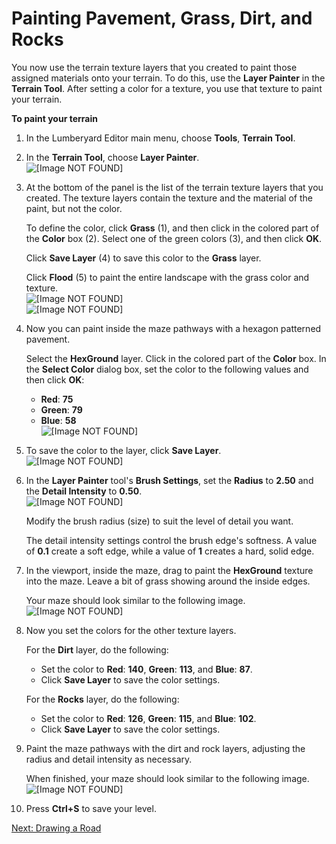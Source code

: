 # Painting Pavement, Grass, Dirt, and Rocks<a name="vegetation-paint"></a>

You now use the terrain texture layers that you created to paint those assigned materials onto your terrain\. To do this, use the **Layer Painter** in the **Terrain Tool**\. After setting a color for a texture, you use that texture to paint your terrain\.

**To paint your terrain**

1. In the Lumberyard Editor main menu, choose **Tools**, **Terrain Tool**\.

1. In the **Terrain Tool**, choose **Layer Painter**\.  
![\[Image NOT FOUND\]](http://docs.aws.amazon.com/lumberyard/latest/gettingstartedguide/images/vegetation-paint-terrain-tool.png)

1. At the bottom of the panel is the list of the terrain texture layers that you created\. The texture layers contain the texture and the material of the paint, but not the color\.

   To define the color, click **Grass** \(1\), and then click in the colored part of the **Color** box \(2\)\. Select one of the green colors \(3\), and then click **OK**\.

   Click **Save Layer** \(4\) to save this color to the **Grass** layer\.

   Click **Flood** \(5\) to paint the entire landscape with the grass color and texture\.  
![\[Image NOT FOUND\]](http://docs.aws.amazon.com/lumberyard/latest/gettingstartedguide/images/vegetation-paint-grassflood.png)  
![\[Image NOT FOUND\]](http://docs.aws.amazon.com/lumberyard/latest/gettingstartedguide/images/vegetation-paint-flood.png)

1. Now you can paint inside the maze pathways with a hexagon patterned pavement\.

   Select the **HexGround** layer\. Click in the colored part of the **Color** box\. In the **Select Color** dialog box, set the color to the following values and then click **OK**:
   + **Red**: **75**
   + **Green**: **79**
   + **Blue**: **58**  
![\[Image NOT FOUND\]](http://docs.aws.amazon.com/lumberyard/latest/gettingstartedguide/images/vegetation-paint-color.png)

1. To save the color to the layer, click **Save Layer**\.  
![\[Image NOT FOUND\]](http://docs.aws.amazon.com/lumberyard/latest/gettingstartedguide/images/vegetation-paint-savecolor.png)

1. In the **Layer Painter** tool's **Brush Settings**, set the **Radius** to **2\.50** and the **Detail Intensity** to **0\.50**\.  
![\[Image NOT FOUND\]](http://docs.aws.amazon.com/lumberyard/latest/gettingstartedguide/images/vegetation-paint-settings.png)

   Modify the brush radius \(size\) to suit the level of detail you want\.

   The detail intensity settings control the brush edge's softness\. A value of **0\.1** create a soft edge, while a value of **1** creates a hard, solid edge\.

1. In the viewport, inside the maze, drag to paint the **HexGround** texture into the maze\. Leave a bit of grass showing around the inside edges\.

    Your maze should look similar to the following image\.   
![\[Image NOT FOUND\]](http://docs.aws.amazon.com/lumberyard/latest/gettingstartedguide/images/vegetation-paint-grass.png)

1. Now you set the colors for the other texture layers\.

   For the **Dirt** layer, do the following:
   + Set the color to **Red**: **140**, **Green**: **113**, and **Blue**: **87**\. 
   + Click **Save Layer** to save the color settings\.

   For the **Rocks** layer, do the following:
   + Set the color to **Red**: **126**, **Green**: **115**, and **Blue**: **102**\.
   + Click **Save Layer** to save the color settings\.

1. Paint the maze pathways with the dirt and rock layers, adjusting the radius and detail intensity as necessary\.

   When finished, your maze should look similar to the following image\.  
![\[Image NOT FOUND\]](http://docs.aws.amazon.com/lumberyard/latest/gettingstartedguide/images/vegetation-paint-final.png)

1. Press **Ctrl\+S** to save your level\.

[Next: Drawing a Road](vegetation-road.md)
